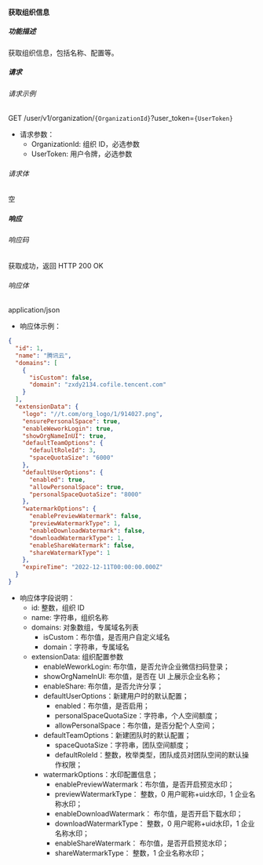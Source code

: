 #### 获取组织信息

##### 功能描述
获取组织信息，包括名称、配置等。


##### 请求

###### 请求示例
GET /user/v1/organization/`{OrganizationId}`?user_token=`{UserToken}`

- 请求参数：
  - OrganizationId: 组织 ID，必选参数
  - UserToken: 用户令牌，必选参数
  
###### 请求体

空
##### 响应

###### 响应码

获取成功，返回 HTTP 200 OK

###### 响应体

application/json

- 响应体示例：

```json
{
  "id": 1,
  "name": "腾讯云",
  "domains": [
    {
      "isCustom": false,
      "domain": "zxdy2134.cofile.tencent.com"
    }
  ],
  "extensionData": {
    "logo": "//t.com/org_logo/1/914027.png",
    "ensurePersonalSpace": true,
    "enableWeworkLogin": true,
    "showOrgNameInUI": true,
    "defaultTeamOptions": {
      "defaultRoleId": 3,
      "spaceQuotaSize": "6000"
    },
    "defaultUserOptions": {
      "enabled": true,
      "allowPersonalSpace": true,
      "personalSpaceQuotaSize": "8000"
    },
    "watermarkOptions": {
      "enablePreviewWatermark": false,
      "previewWatermarkType": 1,
      "enableDownloadWatermark": false,
      "downloadWatermarkType": 1,
      "enableShareWatermark": false,
      "shareWatermarkType": 1
    },
    "expireTime": "2022-12-11T00:00:00.000Z"
  }
}
```

- 响应体字段说明：
  - id: 整数，组织 ID
  - name: 字符串，组织名称
  - domains: 对象数组，专属域名列表
      - isCustom：布尔值，是否用户自定义域名
      - domain：字符串，专属域名
  - extensionData: 组织配置参数
    - enableWeworkLogin: 布尔值，是否允许企业微信扫码登录；
    - showOrgNameInUI: 布尔值，是否在 UI 上展示企业名称；
    - enableShare: 布尔值，是否允许分享；
    - defaultUserOptions：新建用户时的默认配置；
      - enabled：布尔值，是否启用；
      - personalSpaceQuotaSize：字符串，个人空间额度；
      - allowPersonalSpace：布尔值，是否分配个人空间；
    - defaultTeamOptions：新建团队时的默认配置；
      - spaceQuotaSize：字符串，团队空间额度；
      - defaultRoleId：整数，枚举类型，团队成员对团队空间的默认操作权限；
    - watermarkOptions：水印配置信息；
      - enablePreviewWatermark：布尔值，是否开启预览水印；
      - previewWatermarkType： 整数，0 用户昵称+uid水印，1 企业名称水印；
      - enableDownloadWatermark： 布尔值，是否开启下载水印；
      - downloadWatermarkType： 整数，0 用户昵称+uid水印，1 企业名称水印；
      - enableShareWatermark： 布尔值，是否开启预览水印；
      - shareWatermarkType： 整数，1 企业名称水印；
